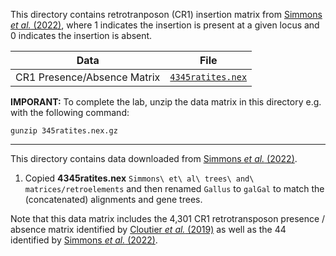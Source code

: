 This directory contains retrotranposon (CR1) insertion matrix from [Simmons *et al.* (2022)](https://doi.org/10.1016/j.ympev.2021.107344), where 1 indicates the insertion is present at a given locus and 0 indicates the insertion is absent.

| Data | File |
| --- | --- |
| CR1 Presence/Absence Matrix | [`4345ratites.nex`](4345ratites.nex.gz)|

**IMPORANT:** To complete the lab, unzip the data matrix in this directory e.g. with the following command:
```
gunzip 345ratites.nex.gz
```

---

This directory contains data downloaded from [Simmons *et al.* (2022)](https://doi.org/10.1016/j.ympev.2021.107344).

1. Copied **4345ratites.nex**  `Simmons\ et\ al\ trees\ and\ matrices/retroelements` and then renamed `Gallus` to `galGal` to match the (concatenated) alignments and gene trees. 

Note that this data matrix includes the 4,301 CR1 retrotransposon presence / absence matrix identified by [Cloutier *et al.* (2019)](https://doi.org/10.1093/sysbio/syz019) as well as the 44 identified by [Simmons *et al.* (2022)](https://doi.org/10.1016/j.ympev.2021.107344). 
